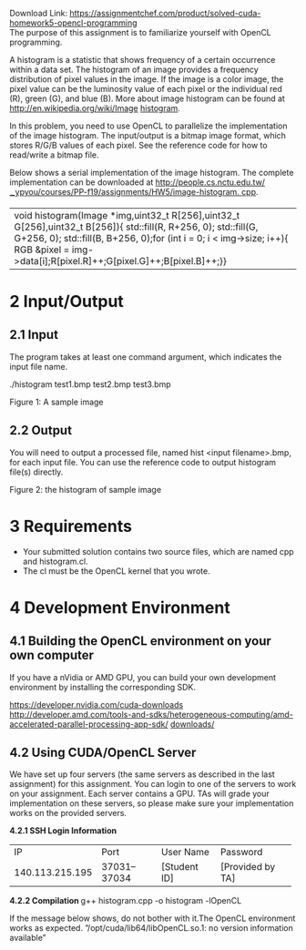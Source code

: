 Download Link: https://assignmentchef.com/product/solved-cuda-homework5-opencl-programming
<br>
The purpose of this assignment is to familiarize yourself with OpenCL programming.

A histogram is a statistic that shows frequency of a certain occurrence within a data set. The histogram of an image provides a frequency distribution of pixel values in the image. If the image is a color image, the pixel value can be the luminosity value of each pixel or the individual red (R), green (G), and blue (B). More about image histogram can be found at <a href="https://en.wikipedia.org/wiki/Image_histogram">http://en.wikipedia.org/wiki/Image</a> <a href="https://en.wikipedia.org/wiki/Image_histogram">histogram</a>.

In this problem, you need to use OpenCL to parallelize the implementation of the image histogram. The input/output is a bitmap image format, which stores R/G/B values of each pixel. See the reference code for how to read/write a bitmap file.

Below shows a serial implementation of the image histogram. The complete implementation can be downloaded at <a href="http://people.cs.nctu.edu.tw/~ypyou/courses/PP-f19/assignments/HW5/image-histogram.cpp">http://people.cs.nctu.edu.tw/</a><a href="http://people.cs.nctu.edu.tw/~ypyou/courses/PP-f19/assignments/HW5/image-histogram.cpp"><sub>∼</sub></a><a href="http://people.cs.nctu.edu.tw/~ypyou/courses/PP-f19/assignments/HW5/image-histogram.cpp">ypyou/courses/PP-f19/assignments/HW5/image-histogram. </a><a href="http://people.cs.nctu.edu.tw/~ypyou/courses/PP-f19/assignments/HW5/image-histogram.cpp">cpp</a>.

<table width="610">

 <tbody>

  <tr>

   <td width="610">void histogram(Image *img,uint32_t R[256],uint32_t G[256],uint32_t B[256]){ std::fill(R, R+256, 0); std::fill(G, G+256, 0); std::fill(B, B+256, 0);for (int i = 0; i &lt; img-&gt;size; i++){ RGB &amp;pixel = img-&gt;data[i];R[pixel.R]++;G[pixel.G]++;B[pixel.B]++;}}</td>

  </tr>

 </tbody>

</table>

<h1>2           Input/Output</h1>

<h2>2.1          Input</h2>

The program takes at least one command argument, which indicates the input file name.

./histogram test1.bmp test2.bmp test3.bmp

Figure 1: A sample image

<h2>2.2          Output</h2>

You will need to output a processed file, named hist &lt;input filename&gt;.bmp, for each input file. You can use the reference code to output histogram file(s) directly.

Figure 2: the histogram of sample image

<h1>3           Requirements</h1>

<ul>

 <li>Your submitted solution contains two source files, which are named cpp and histogram.cl.</li>

 <li>The cl must be the OpenCL kernel that you wrote.</li>

</ul>

<h1>4           Development Environment</h1>

<h2>4.1          Building the OpenCL environment on your own computer</h2>

If you have a nVidia or AMD GPU, you can build your own development environment by installing the corresponding SDK.

<a href="https://developer.nvidia.com/cuda-downloads">https://developer.nvidia.com/cuda-downloads </a><a href="http://developer.amd.com/tools-and-sdks/heterogeneous-computing/amd-accelerated-parallel-processing-app-sdk/downloads/">http://developer.amd.com/tools-and-sdks/heterogeneous-computing/amd-accelerated-parallel-processing-app-sdk/ </a><a href="http://developer.amd.com/tools-and-sdks/heterogeneous-computing/amd-accelerated-parallel-processing-app-sdk/downloads/">downloads/</a>

<h2>4.2          Using CUDA/OpenCL Server</h2>

We have set up four servers (the same servers as described in the last assignment) for this assignment. You can login to one of the servers to work on your assignment. Each server contains a GPU. TAs will grade your implementation on these servers, so please make sure your implementation works on the provided servers.

<strong>4.2.1          SSH Login Information</strong>

<table width="400">

 <tbody>

  <tr>

   <td width="107">IP</td>

   <td width="89">Port</td>

   <td width="88">User Name</td>

   <td width="117">Password</td>

  </tr>

  <tr>

   <td width="107">140.113.215.195</td>

   <td width="89">37031–37034</td>

   <td width="88">[Student ID]</td>

   <td width="117">[Provided by TA]</td>

  </tr>

 </tbody>

</table>

<strong>4.2.2 Compilation </strong>g++ histogram.cpp -o histogram -lOpenCL

If the message below shows, do not bother with it.The OpenCL environment works as expected. ”/opt/cuda/lib64/libOpenCL.so.1: no version information available”